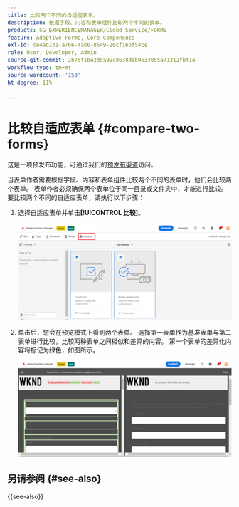 ```yaml
---
title: 比较两个不同的自适应表单。
description: 根据字段、内容和表单组件比较两个不同的表单。
products: SG_EXPERIENCEMANAGER/Cloud Service/FORMS
feature: Adaptive Forms, Core Components
exl-id: ce4ad231-a766-4ab0-8649-20cf16bf54ce
role: User, Developer, Admin
source-git-commit: 2b76f1be2dda99c8638deb9633055e71312fbf1e
workflow-type: tm+mt
source-wordcount: '153'
ht-degree: 11%

---
```


# 比较自适应表单 {#compare-two-forms}

<span class="preview">这是一项预发布功能，可通过我们的[预发布渠道](https://experienceleague.adobe.com/docs/experience-manager-cloud-service/content/release-notes/prerelease.html#new-features)访问。</span>

当表单作者需要根据字段、内容和表单组件比较两个不同的表单时，他们会比较两个表单。 表单作者必须确保两个表单位于同一目录或文件夹中，才能进行比较。 要比较两个不同的自适应表单，请执行以下步骤：

1. 选择自适应表单并单击&#x200B;**[!UICONTROL 比较]**。

   ![比较自适应表单](compare-two-forms.png)

1. 单击后，您会在预览模式下看到两个表单。 选择第一表单作为基准表单与第二表单进行比较，比较两种表单之间相似和差异的内容。 第一个表单的差异化内容将标记为绿色，如图所示。

   ![比较的表单](compared-forms.png)

## 另请参阅 {#see-also}

{{see-also}}
